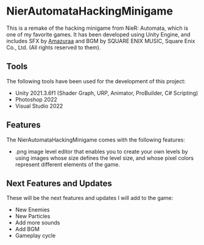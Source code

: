 # NierAutomataHackingMinigame

This is a remake of the hacking minigame from NieR: Automata, which is one of my favorite games. It has been developed using Unity Engine, and includes SFX by [Amazuraa](https://github.com/Amazuraa/) and BGM by SQUARE ENIX MUSIC, Square Enix Co., Ltd. (All rights reserved to them).

## Tools
The following tools have been used for the development of this project:
- Unity 2021.3.6f1 (Shader Graph, URP, Animator, ProBuilder, C# Scripting)
- Photoshop 2022
- Visual Studio 2022

## Features
The NierAutomataHackingMinigame comes with the following features:
- .png image level editor that enables you to create your own levels by using images whose size defines the level size, and whose pixel colors represent different elements of the game.

## Next Features and Updates
These will be the next features and updates I will add to the game:
- New Enemies
- New Particles
- Add more sounds
- Add BGM
- Gameplay cycle
